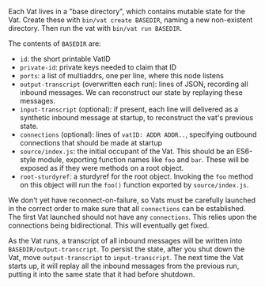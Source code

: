 Each Vat lives in a "base directory", which contains mutable state for the
Vat. Create these with `bin/vat create BASEDIR`, naming a new non-existent
directory. Then run the vat with `bin/vat run BASEDIR`.

The contents of `BASEDIR` are:

* `id`: the short printable VatID
* `private-id`: private keys needed to claim that ID
* `ports`: a list of multiaddrs, one per line, where this node listens
* `output-transcript` (overwritten each run): lines of JSON, recording all
  inbound messages. We can reconstruct our state by replaying these messages.
* `input-transcript` (optional): if present, each line will delivered as a
  synthetic inbound message at startup, to reconstruct the vat's previous
  state.
* `connections` (optional): lines of `vatID: ADDR ADDR..`, specifying
  outbound connections that should be made at startup
* `source/index.js`: the initial occupant of the Vat. This should be an
  ES6-style module, exporting function names like `foo` and `bar`. These will
  be exposed as if they were methods on a root object.
* `root-sturdyref`: a sturdyref for the root object. Invoking the `foo`
  method on this object will run the `foo()` function exported by
  `source/index.js`.

We don't yet have reconnect-on-failure, so Vats must be carefully launched in
the correct order to make sure that all `connections` can be established. The
first Vat launched should not have any `connections`. This relies upon the
connections being bidirectional. This will eventually get fixed.

As the Vat runs, a transcript of all inbound messages will be written into
`BASEDIR/output-transcript`. To persist the state, after you shut down the
Vat, move `output-transcript` to `input-transcript`. The next time the Vat
starts up, it will replay all the inbound messages from the previous run,
putting it into the same state that it had before shutdown.
